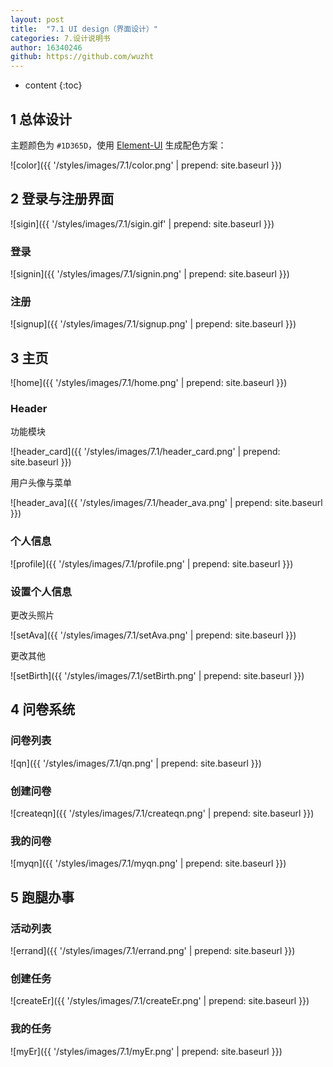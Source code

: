 ```yaml
---
layout: post
title:  "7.1 UI design（界面设计）"
categories: 7.设计说明书
author: 16340246
github: https://github.com/wuzht
---
```


* content
{:toc}


## 1 总体设计

主题颜色为 `#1D365D`，使用 [Element-UI](https://element.eleme.cn/#/zh-CN) 生成配色方案：

![color]({{ '/styles/images/7.1/color.png' | prepend: site.baseurl }})

## 2 登录与注册界面

![sigin]({{ '/styles/images/7.1/sigin.gif' | prepend: site.baseurl }})

### 登录

![signin]({{ '/styles/images/7.1/signin.png' | prepend: site.baseurl }})

### 注册

![signup]({{ '/styles/images/7.1/signup.png' | prepend: site.baseurl }})

## 3 主页

![home]({{ '/styles/images/7.1/home.png' | prepend: site.baseurl }})

### Header

功能模块

![header_card]({{ '/styles/images/7.1/header_card.png' | prepend: site.baseurl }})

用户头像与菜单

![header_ava]({{ '/styles/images/7.1/header_ava.png' | prepend: site.baseurl }})

### 个人信息

![profile]({{ '/styles/images/7.1/profile.png' | prepend: site.baseurl }})

### 设置个人信息

更改头照片

![setAva]({{ '/styles/images/7.1/setAva.png' | prepend: site.baseurl }})

更改其他

![setBirth]({{ '/styles/images/7.1/setBirth.png' | prepend: site.baseurl }})

## 4 问卷系统

### 问卷列表

![qn]({{ '/styles/images/7.1/qn.png' | prepend: site.baseurl }})

### 创建问卷

![createqn]({{ '/styles/images/7.1/createqn.png' | prepend: site.baseurl }})

### 我的问卷

![myqn]({{ '/styles/images/7.1/myqn.png' | prepend: site.baseurl }})

## 5 跑腿办事

### 活动列表

![errand]({{ '/styles/images/7.1/errand.png' | prepend: site.baseurl }})

### 创建任务

![createEr]({{ '/styles/images/7.1/createEr.png' | prepend: site.baseurl }})

### 我的任务

![myEr]({{ '/styles/images/7.1/myEr.png' | prepend: site.baseurl }})